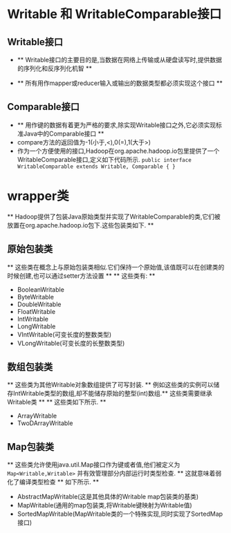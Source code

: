 # Writable 和 WritableComparable接口
## Writable接口
* ** Writable接口的主要目的是,当数据在网络上传输或从硬盘读写时,提供数据的序列化和反序列化机智 **

* ** 所有用作mapper或reducer输入或输出的数据类型都必须实现这个接口 **

## Comparable接口
* ** 用作键的数据有着更为严格的要求,除实现Writable接口之外,它必须实现标准Java中的Comparable接口 **
* compare方法的返回值为-1(小于,<),0(=),1(大于>)
* 作为一个方便使用的接口,Hadoop在org.apache.hadoop.io包里提供了一个WritableComparable接口,定义如下代码所示.
`public interface WritableComparable extends Writable, Comparable { }`

# wrapper类
** Hadoop提供了包装Java原始类型并实现了WritableComparable的类,它们被放置在org.apache.hadoop.io包下.这些包装类如下. **
## 原始包装类

** 这些类在概念上与原始包装类相似.它们保持一个原始值,该值既可以在创建类的时候创建,也可以通过setter方法设置 **
** 这些类有: **
* BooleanWritable
* ByteWritable
* DoubleWritable
* FloatWritable
* IntWritable
* LongWritable
* VIntWritable(可变长度的整数类型)
* VLongWritable(可变长度的长整数类型)

## 数组包装类

** 这些类为其他Writable对象数组提供了可写封装. ** 例如这些类的实例可以储存IntWritable类型的数组,却不能储存原始的整型(int)数组.** 这些类需要继承Writable类 **
** 这些类如下所示. **
* ArrayWritable
* TwoDArrayWritable

## Map包装类
** 这些类允许使用java.util.Map接口作为键或者值,他们被定义为`Map<Writable,Writable>` 并有效管理部分内部运行时类型检查. ** 这就意味着弱化了编译类型检查
** 如下所示. **
* AbstractMapWritable(这是其他具体的Writable map包装类的基类)
* MapWritable(通用的map包装类,将Writable键映射为Writable值)
* SortedMapWritable(MapWritable类的一个特殊实现,同时实现了SortedMap接口)




